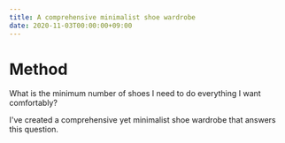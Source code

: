 ```yaml
---
title: A comprehensive minimalist shoe wardrobe
date: 2020-11-03T00:00:00+09:00
---
```


# Method

What is the minimum number of shoes I need to do everything I want comfortably?

I've created a comprehensive yet minimalist shoe wardrobe that answers this question.